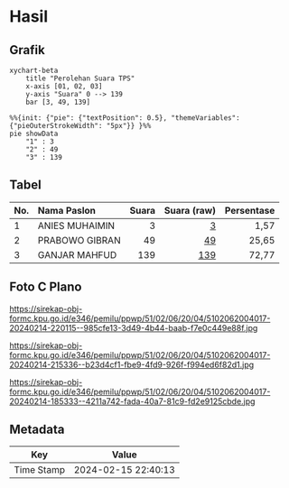 # Hasil

## Grafik

```mermaid
xychart-beta
    title "Perolehan Suara TPS"
    x-axis [01, 02, 03]
    y-axis "Suara" 0 --> 139
    bar [3, 49, 139]
```

```mermaid
%%{init: {"pie": {"textPosition": 0.5}, "themeVariables": {"pieOuterStrokeWidth": "5px"}} }%%
pie showData
    "1" : 3
    "2" : 49
    "3" : 139
```

## Tabel

| No. | Nama Paslon    | Suara | Suara (raw) | Persentase |
|:--- |:-------------- | -----:| -----------:| ----------:|
| 1   | ANIES MUHAIMIN | 3     | [3][p-1]    | 1,57       |
| 2   | PRABOWO GIBRAN | 49    | [49][p-2]   | 25,65      |
| 3   | GANJAR MAHFUD  | 139   | [139][p-3]  | 72,77      |


[p-1]: https://github.com/gigit-pemilu/pemilu-2024-51-bali/blob/main/pilpres/hitung-suara/sub/51-bali/sub/02-tabanan/sub/06-kediri/sub/2004-beraban/sub/017-tps/sub/paslon-1.txt
[p-2]: https://github.com/gigit-pemilu/pemilu-2024-51-bali/blob/main/pilpres/hitung-suara/sub/51-bali/sub/02-tabanan/sub/06-kediri/sub/2004-beraban/sub/017-tps/sub/paslon-2.txt
[p-3]: https://github.com/gigit-pemilu/pemilu-2024-51-bali/blob/main/pilpres/hitung-suara/sub/51-bali/sub/02-tabanan/sub/06-kediri/sub/2004-beraban/sub/017-tps/sub/paslon-3.txt

## Foto C Plano

https://sirekap-obj-formc.kpu.go.id/e346/pemilu/ppwp/51/02/06/20/04/5102062004017-20240214-220115--985cfe13-3d49-4b44-baab-f7e0c449e88f.jpg

https://sirekap-obj-formc.kpu.go.id/e346/pemilu/ppwp/51/02/06/20/04/5102062004017-20240214-215336--b23d4cf1-fbe9-4fd9-926f-f994ed6f82d1.jpg

https://sirekap-obj-formc.kpu.go.id/e346/pemilu/ppwp/51/02/06/20/04/5102062004017-20240214-185333--4211a742-fada-40a7-81c9-fd2e9125cbde.jpg


## Metadata

| Key        | Value               |
| ---------- | ------------------- |
| Time Stamp | 2024-02-15 22:40:13 |



